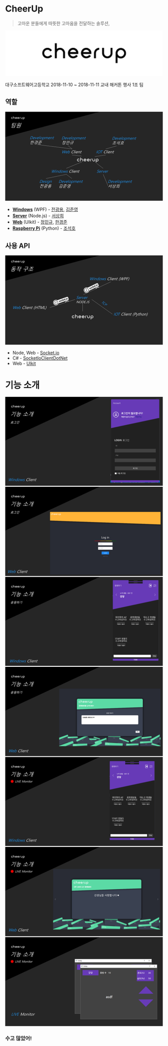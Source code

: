 # CheerUp

> 고마운 분들에게 따뜻한 고마움을 전달하는 솔루션,

<div align="center">
  <p>
    <img src="screenshot/title.png" width="546" alt="cheerup" />
  </p>
</div>

대구소프트웨어고등학교 2018-11-10 ~ 2018-11-11 교내 해커톤 행사 1조 팀

## 역할
<img src="screenshot/PT/슬라이드13.PNG" alt="cheerup" />

* [**Windows**](https://github.com/DevJeon1358/CheerUp/tree/master/Windows%20Client) (WPF) - [전광용](https://github.com/DevJeon1358), [김준영](https://github.com/MAR1026)
* [**Server**](https://github.com/DevJeon1358/CheerUp/tree/master/Server) (Node.js) - [서상희](https://github.com/tbvjaos510)
* [**Web**](https://github.com/DevJeon1358/CheerUp/tree/master/WEB) (UIkit) - [정민규](https://github.com/mingyu0403), [한경준](https://github.com/esusige3)
* [**Raspberry Pi**](https://github.com/DevJeon1358/CheerUp/tree/master/Pi) (Python) - [조석호](https://github.com/Jawsco)

## 사용 API
<img src="screenshot/PT/슬라이드14.PNG" alt="cheerup" />

* Node, Web - [Socket.io](https://github.com/socketio/socket.io)
* C# - [SocketIoClientDotNet](https://github.com/Quobject/SocketIoClientDotNet)
* Web - [UIkit](https://github.com/uikit/uikit)

# 기능 소개
<div align="center">
  <p>
    <img src="screenshot/PT/슬라이드15.PNG" alt="cheerup" />
    <img src="screenshot/PT/슬라이드16.PNG" alt="cheerup" />
    <img src="screenshot/PT/슬라이드17.PNG" alt="cheerup" />
    <img src="screenshot/PT/슬라이드18.PNG" alt="cheerup" />
    <img src="screenshot/PT/슬라이드19.PNG" alt="cheerup" />
    <img src="screenshot/PT/슬라이드20.PNG" alt="cheerup" />
    <img src="screenshot/PT/슬라이드21.PNG" alt="cheerup" />
  </p>
</div>

### 수고 많았어!
